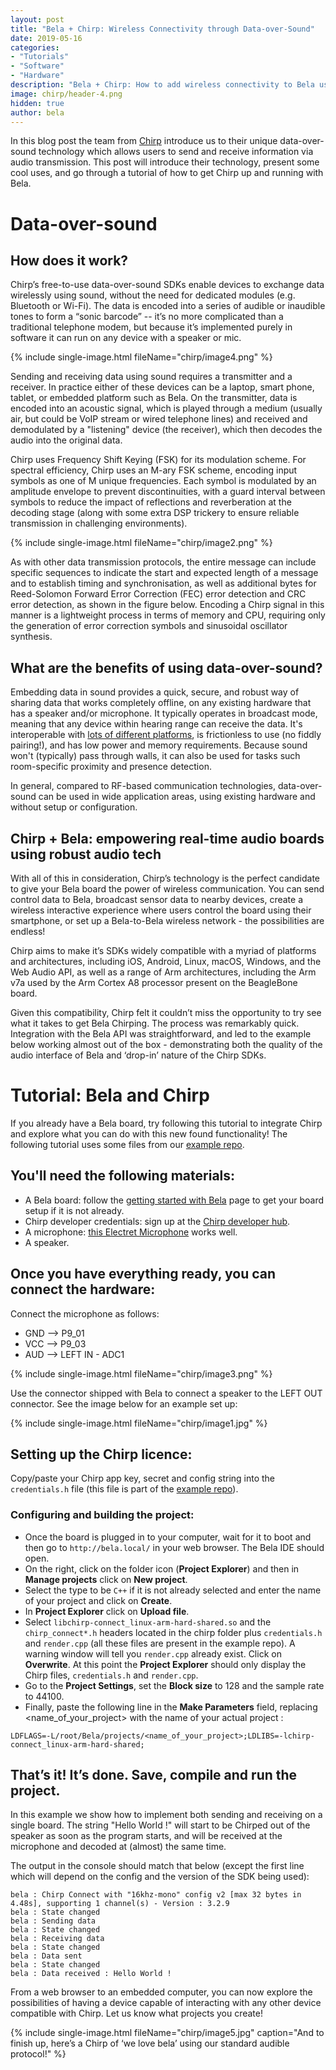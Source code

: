 ```yaml
---
layout: post
title: "Bela + Chirp: Wireless Connectivity through Data-over-Sound"
date: 2019-05-16
categories:
- "Tutorials"
- "Software"
- "Hardware"
description: "Bela + Chirp: How to add wireless connectivity to Bela using data-over-sound"
image: chirp/header-4.png
hidden: true
author: bela
---
```


In this blog post the team from [Chirp](https://chirp.io/) introduce us to their unique data-over-sound technology which allows users to send and receive information via audio transmission. This post will introduce their technology, present some cool uses, and go through a tutorial of how to get Chirp up and running with Bela.

# Data-over-sound

## How does it work?

Chirp’s free-to-use data-over-sound SDKs enable devices to exchange data wirelessly using sound, without the need for dedicated modules (e.g. Bluetooth or Wi-Fi). The data is encoded into a series of audible or inaudible tones to form a “sonic barcode” -- it’s no more complicated than a traditional telephone modem, but because it’s implemented purely in software it can run on any device with a speaker or mic. 

{% include single-image.html fileName="chirp/image4.png" %}

Sending and receiving data using sound requires a transmitter and a receiver. In practice either of these devices can be a laptop, smart phone, tablet, or embedded platform such as Bela. On the transmitter, data is encoded into an acoustic signal, which is played through a medium (usually air, but could be VoIP stream or wired telephone lines) and received and demodulated by a "listening" device (the receiver), which then decodes the audio into the original data. 

Chirp uses Frequency Shift Keying (FSK) for its modulation scheme. For spectral efficiency, Chirp uses an M-ary FSK scheme, encoding input symbols as one of M unique frequencies. Each symbol is modulated by an amplitude envelope to prevent discontinuities, with a guard interval between symbols to reduce the impact of reflections and reverberation at the decoding stage (along with some extra DSP trickery to ensure reliable transmission in challenging environments). 

{% include single-image.html fileName="chirp/image2.png" %}

As with other data transmission protocols, the entire message can include specific sequences to indicate the start and expected length of a message and to establish timing and synchronisation, as well as additional bytes for Reed-Solomon Forward Error Correction (FEC) error detection and CRC error detection, as shown in the figure below. Encoding a Chirp signal in this manner is a lightweight process in terms of memory and CPU, requiring only the generation of error correction symbols and sinusoidal oscillator synthesis. 


## What are the benefits of using data-over-sound?

Embedding data in sound provides a quick, secure, and robust way of sharing data that works completely offline, on any existing hardware that has a speaker and/or microphone. It typically operates in broadcast mode, meaning that any device within hearing range can receive the data. It's interoperable with [lots of different platforms](https://developers.chirp.io/docs), is frictionless to use (no fiddly pairing!),  and has low power and memory requirements. Because sound won't (typically) pass through walls, it can also be used for tasks such room-specific proximity and presence detection.

In general, compared to RF-based communication technologies, data-over-sound can be used in wide application areas, using existing hardware and without setup or configuration. 

## Chirp + Bela: empowering real-time audio boards using robust audio tech

With all of this in consideration, Chirp’s technology is the perfect candidate to give your Bela board the power of wireless communication. You can send control data to Bela, broadcast sensor data to nearby devices, create a wireless interactive experience where users control the board using their smartphone, or set up a Bela-to-Bela wireless network - the possibilities are endless! 

Chirp aims to make it’s SDKs widely compatible with a myriad of platforms and architectures, including iOS, Android, Linux, macOS, Windows, and the Web Audio API, as well as a range of Arm architectures, including the Arm v7a used by the Arm Cortex A8 processor present on the BeagleBone board. 

Given this compatibility, Chirp felt it couldn’t miss the opportunity to try see what it takes to get Bela Chirping. The process was remarkably quick. Integration with the Bela API was straightforward, and led to the example below working almost out of the box - demonstrating both the quality of the audio interface of Bela and ‘drop-in’ nature of the Chirp SDKs. 

# Tutorial: Bela and Chirp

If you already have a Bela board, try following this tutorial to integrate Chirp and explore what you can do with this new found functionality!
The following tutorial uses some files from our [example repo](https://github.com/chirp/chirp-embedded-examples/tree/master/bela). 

## You'll need the following materials:

- A Bela board: follow the [getting started with Bela](https://github.com/BelaPlatform/Bela/wiki/Getting-started-with-Bela) page to get your board setup if it is not already.
- Chirp developer credentials: sign up at the [Chirp developer hub](https://developers.chirp.io/).
- A microphone: [this Electret Microphone](https://www.sparkfun.com/products/12758) works well.
- A speaker.

## Once you have everything ready, you can connect the hardware:

Connect the microphone as follows: 
- GND --> P9_01
- VCC --> P9_03
- AUD --> LEFT IN - ADC1

{% include single-image.html fileName="chirp/image3.png" %}

Use the connector shipped with Bela to connect a speaker to the LEFT OUT connector. See the image below for an example set up:

{% include single-image.html fileName="chirp/image1.jpg" %}


## Setting up the Chirp licence: 

Copy/paste your Chirp app key, secret and config string into the `credentials.h` file (this file is part of the [example repo](https://github.com/chirp/chirp-embedded-examples/tree/master/bela)).

### Configuring and building the project:

- Once the board is plugged in to your computer, wait for it to boot and then go to `http://bela.local/` in your web browser. The Bela IDE should open.
- On the right, click on the folder icon (**Project Explorer**) and then in **Manage projects** click on **New project**.
- Select the type to be `C++` if it is not already selected and enter the name of your project and click on **Create**.
- In **Project Explorer** click on **Upload file**.
- Select `libchirp-connect_linux-arm-hard-shared.so` and the `chirp_connect*.h` headers located in the chirp folder plus `credentials.h` and `render.cpp` (all these files are present in the example repo). 
A warning window will tell you `render.cpp` already exist. Click on **Overwrite**. At this point the **Project Explorer** should only display the Chirp files, `credentials.h` and `render.cpp`.
- Go to the **Project Settings**, set the **Block size** to 128 and the sample rate to 44100. 
- Finally, paste the following line in the **Make Parameters** field, replacing <name_of_your_project> with the name of your actual project :
```
LDFLAGS=-L/root/Bela/projects/<name_of_your_project>;LDLIBS=-lchirp-connect_linux-arm-hard-shared;
```

## That’s it! It’s done. Save, compile and run the project. 

In this example we show how to implement both sending and receiving on a single board. The string "Hello World !" will start to be Chirped out of the speaker as soon as the program starts, and will be received at the microphone and decoded at (almost) the same time. 

The output in the console should match that below (except the first line which will depend on the config and the version of the SDK being used):


```
bela : Chirp Connect with "16khz-mono" config v2 [max 32 bytes in 4.48s], supporting 1 channel(s) - Version : 3.2.9
bela : State changed
bela : Sending data
bela : State changed
bela : Receiving data
bela : State changed
bela : Data sent
bela : State changed
bela : Data received : Hello World !
```

From a web browser to an embedded computer, you can now explore the possibilities of having a device capable of interacting with any other device compatible with Chirp. Let us know what projects you create!

{% include single-image.html fileName="chirp/image5.jpg" caption="And to finish up, here’s a Chirp of ‘we love bela’ using our standard audible protocol!" %}




